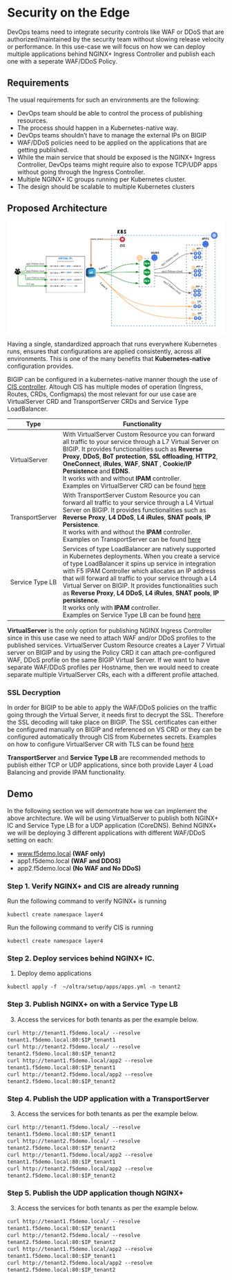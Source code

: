 # Security on the Edge
DevOps teams need to integrate security controls like WAF or DDoS that are authorized/maintained by the security team without slowing release velocity or performance. In this use-case we will focus on how we can deploy multiple applications behind NGINX+ Ingress Controller and publish each one with a seperate WAF/DDoS Policy.

## Requirements
The usual requirements for such an environments are the following:
* DevOps team should be able to control the process of publishing resources.
* The process should happen in a Kubernetes-native way.
* DevOps teams shouldn’t have to manage the external IPs on BIGIP
* WAF/DDoS policies need to be applied on the applications that are getting published.
* While the main service that should be exposed is the NGINX+ Ingress Controller, DevOps teams might require also to expose TCP/UDP apps without going through the Ingress Controller.
* Multiple NGINX+ IC groups running per Kubernetes cluster.
* The design should be scalable to multiple Kubernetes clusters


## Proposed Architecture

<p align="center">
  <img src="layer7-tcp.png">
</p>

Having a single, standardized approach that runs everywhere Kubernetes runs, ensures that configurations are applied consistently, across all environments. This is one of the many benefits that **Kubernetes-native** configuration provides.

BIGIP can be configured in a kubernetes-native manner though the use of <a href="https://clouddocs.f5.com/containers/latest/userguide/what-is.html">CIS controller</a>. Altough CIS has multiple modes of operation (Ingress, Routes, CRDs, Configmaps) the most relevant for our use case are VirtualServer CRD and TransportServer CRDs and Service Type LoadBalancer. 

| Type | Functionality |
|---|---|
| VirtualServer | With VirtualServer Custom Resource you can forward all traffic to your service through a L7 Virtual Server on BIGIP. It provides functionalities such as **Reverse Proxy**, **DDoS**, **BoT protection**, **SSL offloading**, **HTTP2**, **OneConnect**, **iRules**, **WAF**, **SNAT** , **Cookie/IP Persistence** and **EDNS**. <br> It works with and without **IPAM** controller. <br> Examples on VirtualServer CRD can be found <a href="https://github.com/F5EMEA/oltra/blob/main/use-cases/cis-examples/README.md#virtualserver-crd-examples">here</a> |
| TransportServer |  With TransportServer Custom Resource you can forward all traffic to your service through a L4 Virtual Server on BIGIP. It provides functionalities such as **Reverse Proxy**,  **L4 DDoS**, **L4 iRules**, **SNAT pools**, **IP Persistence**.<br> It works with and without the **IPAM** controller.<br> Examples on TransportServer can be found <a href="https://github.com/F5EMEA/oltra/blob/main/use-cases/cis-examples/README.md#transportserver-crd-examples">here</a> |
| Service Type LB | Services of type LoadBalancer are natively supported in Kubernetes deployments. When you create a service of type LoadBalancer it spins up service in integration with F5 IPAM Controller which allocates an IP address that will forward all traffic to your service through a L4 Virtual Server on BIGIP. It provides functionalities such as **Reverse Proxy**,  **L4 DDoS**, **L4 iRules**, **SNAT pools**, **IP persistence**.<br> It works only with **IPAM** controller.<br> Examples on Service Type LB can be found <a href="https://github.com/F5EMEA/oltra/blob/main/use-cases/cis-examples/README.md#service-type-loadbalancer-examples">here</a> |

**VirtualServer** is the only option for publishing NGINX Ingress Controller since in this use case we need to attach WAF and/or DDoS profiles to the published services. VirtualServer Custom Resource creates a Layer 7 Virtual server on BIGIP and by using the Policy CRD it can attach pre-configured WAF, DDoS profile on the same BIGIP Virtual Server. 
If we want to have separate WAF/DDoS profiles per Hostname, then we would need to create separate multiple VirtualServer CRs, each with a different profile attached.  

### SSL Decryption
In order for BIGIP to be able to apply the WAF/DDoS policies on the traffic going through the Virtual Server, it needs first to decrypt the SSL. Therefore the SSL decoding will take place on BIGIP.
The SSL certificates can either be configured manually on BIGIP and referenced on VS CRD or they can be configured automatically through CIS from Kubernetes secrets. Examples on how to configure VirtualServer CR with TLS can be found <a href="https://github.com/F5EMEA/oltra/tree/multi-cluster/use-cases/cis-examples/cis-crd/VirtualServer/TLS-Termination">here</a>

**TransportServer** and **Service Type LB** are recommended methods to publish either TCP or UDP applications, since both provide Layer 4 Load Balancing and provide IPAM functionality.


## Demo 
In the following section we will demontrate how we can implement the above architecture. We will be using VirtualServer to publish both NGINX+ IC and Service Type LB for a UDP application (CoreDNS). Behind NGINX+ we will be deploying 3 different applications with different WAF/DDoS setting on each:
- www.f5demo.local **(WAF only)**
- app1.f5demo.local **(WAF and DDOS)**
- app2.f5demo.local **(No WAF and No DDoS)**


### Step 1. Verify NGINX+ and CIS are already running

Run the following command to verify NGINX+ is running
```
kubectl create namespace layer4
```

Run the following command to verify CIS is running
```
kubectl create namespace layer4
```


### Step 2. Deploy services behind NGINX+ IC.

1. Deploy demo applications
```
kubectl apply -f  ~/oltra/setup/apps/apps.yml -n tenant2
```


### Step 3. Publish NGINX+ on with a Service Type LB


3. Access the services for both tenants as per the example below. 
```
curl http://tenant1.f5demo.local/ --resolve tenant1.f5demo.local:80:$IP_tenant1
curl http://tenant2.f5demo.local/ --resolve tenant2.f5demo.local:80:$IP_tenant2
curl http://tenant1.f5demo.local/app2 --resolve tenant1.f5demo.local:80:$IP_tenant1
curl http://tenant2.f5demo.local/app2 --resolve tenant2.f5demo.local:80:$IP_tenant2
```


### Step 4. Publish the UDP application with a TransportServer


3. Access the services for both tenants as per the example below. 
```
curl http://tenant1.f5demo.local/ --resolve tenant1.f5demo.local:80:$IP_tenant1
curl http://tenant2.f5demo.local/ --resolve tenant2.f5demo.local:80:$IP_tenant2
curl http://tenant1.f5demo.local/app2 --resolve tenant1.f5demo.local:80:$IP_tenant1
curl http://tenant2.f5demo.local/app2 --resolve tenant2.f5demo.local:80:$IP_tenant2
```


### Step 5. Publish the UDP application though NGINX+


3. Access the services for both tenants as per the example below. 
```
curl http://tenant1.f5demo.local/ --resolve tenant1.f5demo.local:80:$IP_tenant1
curl http://tenant2.f5demo.local/ --resolve tenant2.f5demo.local:80:$IP_tenant2
curl http://tenant1.f5demo.local/app2 --resolve tenant1.f5demo.local:80:$IP_tenant1
curl http://tenant2.f5demo.local/app2 --resolve tenant2.f5demo.local:80:$IP_tenant2
```



